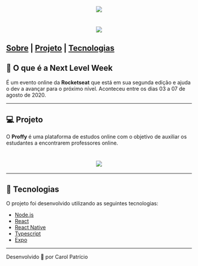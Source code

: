<h1 align="center">
    <img src="https://ik.imagekit.io/carolina17/logo_eAGxFm2Ffg.png">
</h1>
<h1 align="center">
    <img src="https://ik.imagekit.io/carolina17/Screen_Recording_2020-08-16_at_05.58.33.12_PM_DWrNWSvzzm.gif">
</h1>

## [Sobre](#-o-que-é-a-next-level-week) |  [Projeto](#-projeto) |  [Tecnologias](#-tecnologias) 


## 💬 O que é a Next Level Week

É um evento online da **Rocketseat** que está em sua segunda edição e ajuda o dev a avançar para o próximo nível. Aconteceu entre os dias 03 a 07 de agosto de 2020. 

---

## 💻 Projeto
O **Proffy** é uma plataforma de estudos online com o objetivo de auxiliar os estudantes a encontrarem professores online.

<h1 align="center">
<img src="https://ik.imagekit.io/carolina17/proffy_q9mxyPwScQ.png">
</h1>

---
## 🚀 Tecnologias 
O projeto foi desenvolvido utilizando as seguintes tecnologias:

- [Node.js](https://nodejs.org/en/)
- [React](https://reactjs.org/)
- [React Native](https://reactnative.dev/)
- [Typescript](https://www.typescriptlang.org/)
- [Expo](https://expo.io/)

---

Desenvolvido 💙 por Carol Patrício